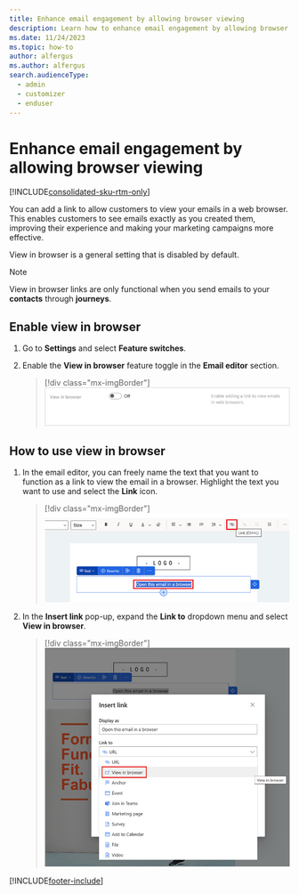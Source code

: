 ```yaml
---
title: Enhance email engagement by allowing browser viewing
description: Learn how to enhance email engagement by allowing browser viewing in Dynamics 365 Customer Insights - Journeys.
ms.date: 11/24/2023
ms.topic: how-to
author: alfergus
ms.author: alfergus
search.audienceType: 
  - admin
  - customizer
  - enduser
---
```


# Enhance email engagement by allowing browser viewing

[!INCLUDE[consolidated-sku-rtm-only](./includes/consolidated-sku-rtm-only.md)]

You can add a link to allow customers to view your emails in a web browser. This enables customers to see emails exactly as you created them, improving their experience and making your marketing campaigns more effective. 

View in browser is a general setting that is disabled by default.

> [!NOTE]
> View in browser links are only functional when you send emails to your **contacts** through **journeys**.

## Enable view in browser

1. Go to **Settings** and select **Feature switches**. 
1. Enable the **View in browser** feature toggle in the **Email editor** section.
 
   > [!div class="mx-imgBorder"]
   > ![Enable your email viewing in browser](media/enable-email-viewing-in-browser.png "Enable your email viewing in browser")

## How to use view in browser

1. In the email editor, you can freely name the text that you want to function as a link to view the email in a browser. Highlight the text you want to use and select the **Link** icon.
 
   > [!div class="mx-imgBorder"]
   > ![Link any text in email editor to use view in browser](media/link-text-to-use-view-in-browser.png "Link any text in email editor to use view in browser")

1. In the **Insert link** pop-up, expand the **Link to** dropdown menu and select **View in browser**.
 
   > [!div class="mx-imgBorder"]
   > ![Use the link dropdown and select view in browser](media/open-link-dropdown-to-use-view-option.png "Use the link dropdown and select view in browser")

[!INCLUDE[footer-include](./includes/footer-banner.md)]